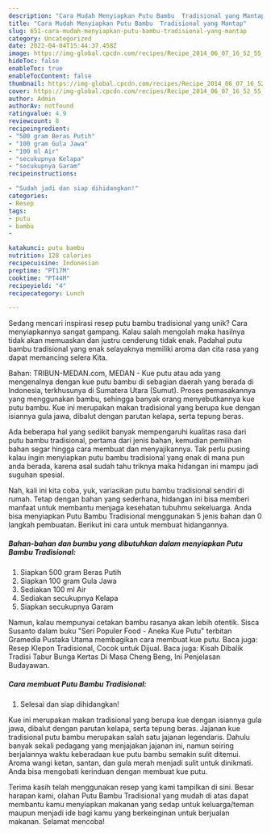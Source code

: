 ```yaml
---
description: "Cara Mudah Menyiapkan Putu Bambu  Tradisional yang Mantap"
title: "Cara Mudah Menyiapkan Putu Bambu  Tradisional yang Mantap"
slug: 651-cara-mudah-menyiapkan-putu-bambu-tradisional-yang-mantap
category: Uncategorized
date: 2022-04-04T15:44:37.458Z
image: https://img-global.cpcdn.com/recipes/Recipe_2014_06_07_16_52_55_236_afd0db_original_20140127_013518/680x482cq70/putu-bambu-tradisional-foto-resep-utama.jpg
hideToc: false
enableToc: true
enableTocContent: false
thumbnail: https://img-global.cpcdn.com/recipes/Recipe_2014_06_07_16_52_55_236_afd0db_original_20140127_013518/680x482cq70/putu-bambu-tradisional-foto-resep-utama.jpg
cover: https://img-global.cpcdn.com/recipes/Recipe_2014_06_07_16_52_55_236_afd0db_original_20140127_013518/680x482cq70/putu-bambu-tradisional-foto-resep-utama.jpg
author: Admin
authorAv: notfound
ratingvalue: 4.9
reviewcount: 8
recipeingredient:
- "500 gram Beras Putih"
- "100 gram Gula Jawa"
- "100 ml Air"
- "secukupnya Kelapa"
- "secukupnya Garam"
recipeinstructions:

- "Sudah jadi dan siap dihidangkan!"
categories:
- Resep
tags:
- putu
- bambu
- 

katakunci: putu bambu  
nutrition: 128 calories
recipecuisine: Indonesian
preptime: "PT17M"
cooktime: "PT44M"
recipeyield: "4"
recipecategory: Lunch

---
```





Sedang mencari inspirasi resep putu bambu  tradisional yang unik? Cara menyiapkannya sangat gampang. Kalau salah mengolah maka hasilnya tidak akan memuaskan dan justru cenderung tidak enak. Padahal putu bambu  tradisional yang enak selayaknya memiliki aroma dan cita rasa yang dapat memancing selera Kita.





Bahan: TRIBUN-MEDAN.com, MEDAN - Kue putu atau ada yang mengenalnya dengan kue putu bambu di sebagian daerah yang berada di Indonesia, terkhusunya di Sumatera Utara (Sumut). Proses pemasakannya yang menggunakan bambu, sehingga banyak orang menyebutkannya kue putu bambu. Kue ini merupakan makan tradisional yang berupa kue dengan isiannya gula jawa, dibalut dengan parutan kelapa, serta tepung beras.

Ada beberapa hal yang sedikit banyak mempengaruhi kualitas rasa dari putu bambu  tradisional, pertama dari jenis bahan, kemudian pemilihan bahan segar hingga cara membuat dan menyajikannya. Tak perlu pusing kalau ingin menyiapkan putu bambu  tradisional yang enak di mana pun anda berada, karena asal sudah tahu triknya maka hidangan ini mampu jadi suguhan spesial.






Nah, kali ini kita coba, yuk, variasikan putu bambu  tradisional sendiri di rumah. Tetap dengan bahan yang sederhana, hidangan ini bisa memberi manfaat untuk membantu menjaga kesehatan tubuhmu sekeluarga. Anda bisa menyiapkan Putu Bambu  Tradisional menggunakan 5 jenis bahan dan 0 langkah pembuatan. Berikut ini cara untuk membuat hidangannya.

<!--inarticleads1-->

##### Bahan-bahan dan bumbu yang dibutuhkan dalam menyiapkan Putu Bambu  Tradisional:

1. Siapkan 500 gram Beras Putih
1. Siapkan 100 gram Gula Jawa
1. Sediakan 100 ml Air
1. Sediakan secukupnya Kelapa
1. Siapkan secukupnya Garam


Namun, kalau mempunyai cetakan bambu rasanya akan lebih otentik. Sisca Susanto dalam buku &#34;Seri Populer Food - Aneka Kue Putu&#34; terbitan Gramedia Pustaka Utama membagikan cara membuat kue putu. Baca juga: Resep Klepon Tradisional, Cocok untuk Dijual. Baca juga: Kisah Dibalik Tradisi Tabur Bunga Kertas Di Masa Cheng Beng, Ini Penjelasan Budayawan. 

<!--inarticleads2-->

##### Cara membuat Putu Bambu  Tradisional:


1. Selesai dan siap dihidangkan!

Kue ini merupakan makan tradisional yang berupa kue dengan isiannya gula jawa, dibalut dengan parutan kelapa, serta tepung beras. Jajanan kue tradisional putu bambu merupakan salah satu jajanan legendaris. Dahulu banyak sekali pedagang yang menjajakan jajanan ini, namun seiring berjalannya waktu keberadaan kue putu bambu semakin sulit ditemui. Aroma wangi ketan, santan, dan gula merah menjadi sulit untuk dinikmati. Anda bisa mengobati kerinduan dengan membuat kue putu. 

Terima kasih telah menggunakan resep yang kami tampilkan di sini. Besar harapan kami, olahan Putu Bambu  Tradisional yang mudah di atas dapat membantu kamu menyiapkan makanan yang sedap untuk keluarga/teman maupun menjadi ide bagi kamu yang berkeinginan untuk berjualan makanan. Selamat mencoba!
